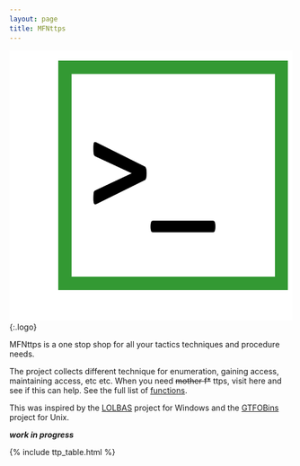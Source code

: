 ```yaml
---
layout: page
title: MFNttps
---
```


![logo](/assets/logo.png){:.logo}

MFNttps is a one stop shop for all your tactics techniques and procedure needs.

The project collects different technique for enumeration, gaining access, maintaining access, etc etc.  When you need <strike>mother f\*</strike> ttps, visit here and see if this can help. See the full list of [functions](/functions/).

This was inspired by the [LOLBAS][] project for Windows and the [GTFOBins](https://gtfobins.github.io/) project for Unix.

***work in progress***

[functions]: /functions/
[LOLBAS]: https://lolbas-project.github.io/
[collaborative]: https://github.com/MFNttps/MFNttps.github.io/graphs/contributors
[contribute]: /contribute/
[norbemi]: https://twitter.com/norbemi
[cyrus_and]: https://twitter.com/cyrus_and

{% include ttp_table.html %}
